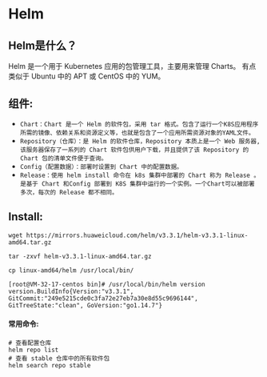 # Helm

## Helm是什么？
Helm 是一个用于 Kubernetes 应用的包管理工具，主要用来管理 Charts。
有点类似于 Ubuntu 中的 APT 或 CentOS 中的 YUM。

## 组件:
- `Chart：Chart 是一个 Helm 的软件包，采用 tar 格式。包含了运行一个K8S应用程序所需的镜像、依赖关系和资源定义等，也就是包含了一个应用所需资源对象的YAML文件。`
- `Repository（仓库）：是 Helm 的软件仓库，Repository 本质上是一个 Web 服务器,该服务器保存了一系列的 Chart 软件包供用户下载，并且提供了该 Repository 的 Chart 包的清单文件便于查询。`
- `Config（配置数据）：部署时设置到 Chart 中的配置数据。`
- `Release：使用 helm install 命令在 k8s 集群中部署的 Chart 称为 Release 。是基于 Chart 和Config 部署到 K8S 集群中运行的一个实例。一个Chart可以被部署多次，每次的 Release 都不相同。`

## Install:
```shell
wget https://mirrors.huaweicloud.com/helm/v3.3.1/helm-v3.3.1-linux-amd64.tar.gz      
 
tar -zxvf helm-v3.3.1-linux-amd64.tar.gz
 
cp linux-amd64/helm /usr/local/bin/
 
[root@VM-32-17-centos bin]# /usr/local/bin/helm version
version.BuildInfo{Version:"v3.3.1", GitCommit:"249e5215cde0c3fa72e27eb7a30e8d55c9696144", GitTreeState:"clean", GoVersion:"go1.14.7"}
```

#### 常用命令:
```shell
# 查看配置仓库
helm repo list
# 查看 stable 仓库中的所有软件包
helm search repo stable

```


